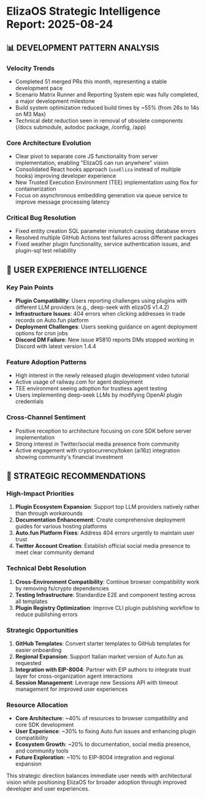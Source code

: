 # ElizaOS Strategic Intelligence Report: 2025-08-24

## 📊 DEVELOPMENT PATTERN ANALYSIS

### Velocity Trends
- Completed 51 merged PRs this month, representing a stable development pace
- Scenario Matrix Runner and Reporting System epic was fully completed, a major development milestone
- Build system optimization reduced build times by ~55% (from 26s to 14s on M3 Max)
- Technical debt reduction seen in removal of obsolete components (/docs submodule, autodoc package, /config, /app)

### Core Architecture Evolution
- Clear pivot to separate core JS functionality from server implementation, enabling "ElizaOS can run anywhere" vision
- Consolidated React hooks approach (`useEliza` instead of multiple hooks) improving developer experience
- New Trusted Execution Environment (TEE) implementation using flox for containerization
- Focus on asynchronous embedding generation via queue service to improve message processing latency

### Critical Bug Resolution
- Fixed entity creation SQL parameter mismatch causing database errors
- Resolved multiple GitHub Actions test failures across different packages
- Fixed weather plugin functionality, service authentication issues, and plugin-sql test reliability

## 👥 USER EXPERIENCE INTELLIGENCE

### Key Pain Points
- **Plugin Compatibility**: Users reporting challenges using plugins with different LLM providers (e.g., deep-seek with elizaOS v1.4.2)
- **Infrastructure Issues**: 404 errors when clicking addresses in trade records on Auto.fun platform
- **Deployment Challenges**: Users seeking guidance on agent deployment options for cron jobs
- **Discord DM Failure**: New issue #5810 reports DMs stopped working in Discord with latest version 1.4.4

### Feature Adoption Patterns
- High interest in the newly released plugin development video tutorial
- Active usage of railway.com for agent deployment
- TEE environment seeing adoption for trustless agent testing
- Users implementing deep-seek LLMs by modifying OpenAI plugin credentials

### Cross-Channel Sentiment
- Positive reception to architecture focusing on core SDK before server implementation
- Strong interest in Twitter/social media presence from community
- Active engagement with cryptocurrency/token (ai16z) integration showing community's financial investment

## 🧠 STRATEGIC RECOMMENDATIONS

### High-Impact Priorities
1. **Plugin Ecosystem Expansion**: Support top LLM providers natively rather than through workarounds
2. **Documentation Enhancement**: Create comprehensive deployment guides for various hosting platforms
3. **Auto.fun Platform Fixes**: Address 404 errors urgently to maintain user trust
4. **Twitter Account Creation**: Establish official social media presence to meet clear community demand

### Technical Debt Resolution
1. **Cross-Environment Compatibility**: Continue browser compatibility work by removing fs/crypto dependencies
2. **Testing Infrastructure**: Standardize E2E and component testing across all templates
3. **Plugin Registry Optimization**: Improve CLI plugin publishing workflow to reduce publishing errors

### Strategic Opportunities
1. **GitHub Templates**: Convert starter templates to GitHub templates for easier onboarding
2. **Regional Expansion**: Support Italian market version of Auto.fun as requested
3. **Integration with EIP-8004**: Partner with EIP authors to integrate trust layer for cross-organization agent interactions
4. **Session Management**: Leverage new Sessions API with timeout management for improved user experiences

### Resource Allocation
- **Core Architecture**: ~40% of resources to browser compatibility and core SDK development
- **User Experience**: ~30% to fixing Auto.fun issues and enhancing plugin compatibility
- **Ecosystem Growth**: ~20% to documentation, social media presence, and community tools
- **Future Exploration**: ~10% to EIP-8004 integration and regional expansion

This strategic direction balances immediate user needs with architectural vision while positioning ElizaOS for broader adoption through improved developer and user experiences.